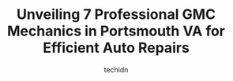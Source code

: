 ---
layout: ampstory
image: https://images.unsplash.com/photo-1636325779858-2e355e25f9af?ixlib=rb-4.0.3&ixid=MnwxMjA3fDB8MHxwaG90by1wYWdlfHx8fGVufDB8fHx8&auto=format&fit=crop&w=640&h=853&q=80
author: techidn
featured: false
description: Entrust your vehicle to the 7 best GMC Mechanic in Portsmouth VA, USA and experience the difference they can make. With their extensive knowledge, state-of-the-art facilities, and commitment
title: Unveiling 7 Professional GMC Mechanics in Portsmouth VA for Efficient Auto Repairs
cover:
   title: Unveiling 7 Professional GMC Mechanics in Portsmouth VA for Efficient Auto Repairs
   subtitle: Rickpate
   background: https://images.unsplash.com/photo-1636325779858-2e355e25f9af?ixlib=rb-4.0.3&ixid=MnwxMjA3fDB8MHxwaG90by1wYWdlfHx8fGVufDB8fHx8&auto=format&fit=crop&w=640&h=853&q=80

pages: 
 - layout: thirds
   top: <h1>#1 McCartys Wheel Shop inc.</h1>
   bottom: "<p>McCartys was quick on the turn around time when I brought in 2 different flat tires recently. They were accurate with their pricing estimates and recommendations compare</p>"
   background: https://www.knot35.com/toplist/wp-content/uploads/2023/06/best-gmc-mechanic-1-in-portsmouth-va-1685834139.jpeg
   backgroundblur: true
 - layout: thirds
   top: <h1>#2 Meineke Car Care Center</h1>
   bottom: "<p>2490 Airline Blvd, Portsmouth, VA 23701, United States</p>"
   background: https://www.knot35.com/toplist/wp-content/uploads/2023/06/best-gmc-mechanic-2-in-portsmouth-va-1685834139.jpeg
   cta:
      link: https://www.knot35.com/toplist/unveiling-7-professional-gmc-mechanics-in-portsmouth-va-for-efficient-auto-repairs/
      text: Unveiling 7 Professional GMC Mechanics in Portsmouth VA for Efficient Auto Repairs
 - layout: thirds
   top: <h1>#3 George Farish Collision Center</h1>
   bottom: "<p>2525 Airline Blvd, Portsmouth, VA 23701, United States</p>"
   background: https://www.knot35.com/toplist/wp-content/uploads/2023/06/best-gmc-mechanic-3-in-portsmouth-va-1685834140.jpeg
   cta:
      link: https://www.knot35.com/toplist/unveiling-7-professional-gmc-mechanics-in-portsmouth-va-for-efficient-auto-repairs/
      text: Unveiling 7 Professional GMC Mechanics in Portsmouth VA for Efficient Auto Repairs
 - layout: thirds
   top: <h1>#4 C&M Automotive and Truck Specialist, Inc.</h1>
   bottom: "<p>5009 Deep Creek Blvd, Portsmouth, VA 23702, United States</p>"
   background: https://images.unsplash.com/photo-1484589065579-248aad0d8b13?ixlib=rb-4.0.3&ixid=MnwxMjA3fDB8MHxwaG90by1wYWdlfHx8fGVufDB8fHx8&auto=format&fit=crop&w=640&h=853&q=80
   cta:
      link: https://www.knot35.com/toplist/unveiling-7-professional-gmc-mechanics-in-portsmouth-va-for-efficient-auto-repairs/
      text: Unveiling 7 Professional GMC Mechanics in Portsmouth VA for Efficient Auto Repairs
 - layout: thirds
   top: <h1>#5 Rick Hendrick Collision Center Portsmouth - CLOSED</h1>
   bottom: "<p>3310 Airline Blvd, Portsmouth, VA 23701, United States</p>"
   background: https://images.unsplash.com/photo-1620421680010-0766ff230392?ixlib=rb-4.0.3&ixid=MnwxMjA3fDB8MHxwaG90by1wYWdlfHx8fGVufDB8fHx8&auto=format&fit=crop&w=640&h=853&q=80
   cta:
      link: https://www.knot35.com/toplist/unveiling-7-professional-gmc-mechanics-in-portsmouth-va-for-efficient-auto-repairs/
      text: Unveiling 7 Professional GMC Mechanics in Portsmouth VA for Efficient Auto Repairs
 - layout: thirds
   top: <h1>#6 Johns Service Center</h1>
   bottom: "<p>4650 Portsmouth Blvd, Portsmouth, VA 23701, United States</p>"
   background: https://images.unsplash.com/photo-1549241520-425e3dfc01cb?ixlib=rb-4.0.3&ixid=MnwxMjA3fDB8MHxwaG90by1wYWdlfHx8fGVufDB8fHx8&auto=format&fit=crop&w=640&h=853&q=80
   cta:
      link: https://www.knot35.com/toplist/unveiling-7-professional-gmc-mechanics-in-portsmouth-va-for-efficient-auto-repairs/
      text: Unveiling 7 Professional GMC Mechanics in Portsmouth VA for Efficient Auto Repairs
 - layout: thirds
   top: <h1>#7 TOP MOTORS LLC</h1>
   bottom: "<p>2492 Airline Blvd, Portsmouth, VA 23701, United States</p>"
   background: https://images.unsplash.com/photo-1580610447943-1bfbef5efe07?ixlib=rb-4.0.3&ixid=MnwxMjA3fDB8MHxwaG90by1wYWdlfHx8fGVufDB8fHx8&auto=format&fit=crop&w=640&h=853&q=80
   cta:
      link: https://www.knot35.com/toplist/unveiling-7-professional-gmc-mechanics-in-portsmouth-va-for-efficient-auto-repairs/
      text: Unveiling 7 Professional GMC Mechanics in Portsmouth VA for Efficient Auto Repairs
 - layout: thirds
   middle: Continue reading...
   background: https://images.unsplash.com/photo-1602536052359-ef94c21c5948?ixlib=rb-4.0.3&ixid=MnwxMjA3fDB8MHxwaG90by1wYWdlfHx8fGVufDB8fHx8&auto=format&fit=crop&w=640&h=853&q=80
   cta:
      link: https://www.knot35.com/toplist/unveiling-7-professional-gmc-mechanics-in-portsmouth-va-for-efficient-auto-repairs/
      text: Unveiling 7 Professional GMC Mechanics in Portsmouth VA for Efficient Auto Repairs
      
---